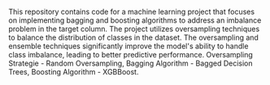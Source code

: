 This repository contains code for a machine learning project that focuses on implementing bagging and boosting algorithms to address an imbalance problem in the target column. The project utilizes oversampling techniques to balance the distribution of classes in the dataset. The oversampling and ensemble techniques significantly improve the model's ability to handle class imbalance, leading to better predictive performance.
Oversampling Strategie - Random Oversampling, 
Bagging Algorithm - Bagged Decision Trees, 
Boosting Algorithm - XGBBoost.
